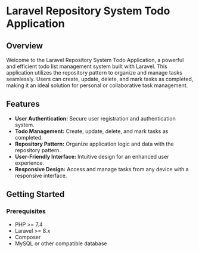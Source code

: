 # Laravel Repository System Todo Application


## Overview

Welcome to the Laravel Repository System Todo Application, a powerful and efficient todo list management system built with Laravel. This application utilizes the repository pattern to organize and manage tasks seamlessly. Users can create, update, delete, and mark tasks as completed, making it an ideal solution for personal or collaborative task management.

## Features

- **User Authentication:** Secure user registration and authentication system.
- **Todo Management:** Create, update, delete, and mark tasks as completed.
- **Repository Pattern:** Organize application logic and data with the repository pattern.
- **User-Friendly Interface:** Intuitive design for an enhanced user experience.
- **Responsive Design:** Access and manage tasks from any device with a responsive interface.

## Getting Started

### Prerequisites

- PHP >= 7.4
- Laravel >= 8.x
- Composer
- MySQL or other compatible database
